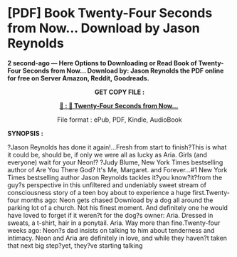 # [PDF] Book Twenty-Four Seconds from Now... Download by Jason Reynolds

<p><strong>2 second-ago &mdash; Here Options to Downloading or Read Book of Twenty-Four Seconds from Now... Download by: Jason Reynolds the PDF online for free on Server Amazon, Reddit, Goodreads.</strong></p>
<p style="text-align: center;"><strong>GET COPY FILE :</strong></p>
<p style="text-align: center;"><strong><a href="https://us.ebookarea.xyz/?book=207298501-twenty-four-seconds-from-now" target="_blank" rel="noopener">📢 : 🔗 Twenty-Four Seconds from Now...</a>&nbsp;</strong></p>
<p style="text-align: center;">File format : ePub, PDF, Kindle, AudioBook</p>
<p><strong>SYNOPSIS :</strong></p>
<p>?Jason Reynolds has done it again!...Fresh from start to finish?This is what it could be, should be, if only we were all as lucky as Aria. Girls (and everyone) wait for your Neon!? ?Judy Blume, New York Times bestselling author of Are You There God? It's Me, Margaret. and Forever...#1 New York Times bestselling author Jason Reynolds tackles it?you know?it?from the guy?s perspective in this unfiltered and undeniably sweet stream of consciousness story of a teen boy about to experience a huge first.Twenty-four months ago: Neon gets chased Download by a dog all around the parking lot of a church. Not his finest moment. And definitely one he would have loved to forget if it weren?t for the dog?s owner: Aria. Dressed in sweats, a t-shirt, hair in a ponytail. Aria. Way more than fine.Twenty-four weeks ago: Neon?s dad insists on talking to him about tenderness and intimacy. Neon and Aria are definitely in love, and while they haven?t taken that next big step?yet, they?ve starting talking</p>

